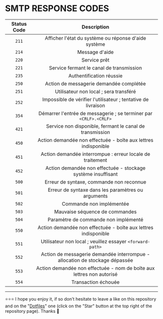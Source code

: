 # SMTP RESPONSE CODES
| Status Code | Description |
| :---: | :---: |
| `211` | Afficher l'état du système ou réponse d'aide système |
| `214` | Message d'aide |
| `220` | Service prêt |
| `221` | Service fermant le canal de transmission |
| `235` | Authentification réussie |
| `250` | Action de messagerie demandée complétée |
| `251` | Utilisateur non local ; sera transféré |
| `252` | Impossible de vérifier l'utilisateur ; tentative de livraison |
| `354` | Démarrer l'entrée de messagerie ; se terminer par `<CRLF>.<CRLF>` |
| `421` | Service non disponible, fermant le canal de transmission |
| `450` | Action demandée non effectuée - boîte aux lettres indisponible |
| `451` | Action demandée interrompue : erreur locale de traitement |
| `452` | Action demandée non effectuée - stockage système insuffisant |
| `500` | Erreur de syntaxe, commande non reconnue |
| `501` | Erreur de syntaxe dans les paramètres ou arguments |
| `502` | Commande non implémentée |
| `503` | Mauvaise séquence de commandes |
| `504` | Paramètre de commande non implémenté |
| `550` | Action demandée non effectuée - boîte aux lettres indisponible |
| `551` | Utilisateur non local ; veuillez essayer `<forward-path>` |
| `552` | Action de messagerie demandée interrompue - allocation de stockage dépassée |
| `553` | Action demandée non effectuée - nom de boîte aux lettres non autorisé |
| `554` | Transaction échouée |

***

⭐⭐⭐ I hope you enjoy it, if so don't hesitate to leave a like on this repository and on the "[Dotfiles](https://github.com/EmmanuelLefevre/Dotfiles)" one (click on the "Star" button at the top right of the repository page). Thanks 🤗
